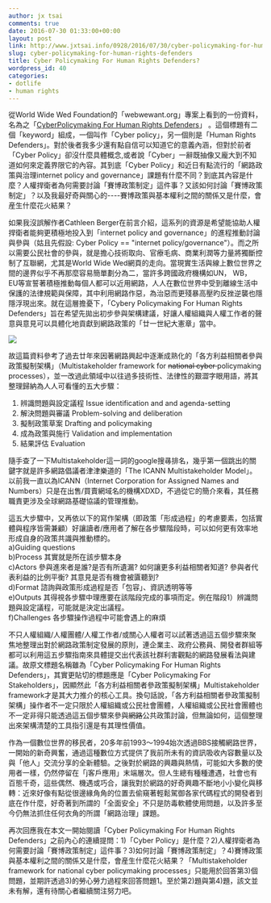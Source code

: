 ```yaml
---
author: jx tsai
comments: true
date: 2016-07-30 01:33:00+00:00
layout: post
link: http://www.jxtsai.info/0928/2016/07/30/cyber-policymaking-for-human-rights-defenders/
slug: cyber-policymaking-for-human-rights-defenders
title: Cyber Policymaking For Human Rights Defenders?
wordpress_id: 40
categories:
- dotlife
- human rights
---
```


從World Wide Wed Foundation的「webwewant.org」專案上看到的一份資料，名為之「[CyberPolicymaking For Human Rights Defenders](https://webwewant.org/news/five-steps-cyber-policymaking-human-rights-defenders/)」 。這個標題有二個「keyword」組成，一個叫作「Cyber policy」，另一個則是「Human Rights Defenders」。對於後者我多少還有點自信可以知道它的意義內涵，但對於前者「Cyber Policy」卻沒什麼具體概念,或者說「Cyber」一辭既抽像又龐大到不知道如何來定義界限它的內容。其到底「Cyber Policy」和近日有點流行的「網路政策與治理internet policy and  governance」課題有什麼不同？到底其內容是什麼？人權捍衛者為何需要討論「賽博政策制定」這件事？又該如何討論「賽博政策制定」？以及我最好奇與關心的----賽博政策與基本權利之間的關係又是什麼，會産生什麼花火結果？  
  
如果我沒誤解作者Cathleen Berger在前言介紹，這系列的資源是希望能協助人權捍衛者能夠更積極地投入到「internet policy and governance」的進程推動討論與參與（姑且先假設: Cyber Policy == "internet policy/governance"）。而之所以需要公民社會的參與，就是擔心技術取向、官療毛病、商業利潤等力量將獨斷控制了互聯網，尤其是World Wide Wed網頁的走向。當現實生活與線上數位世界之間的邊界似乎不再那麼容易簡單劃分為二，當許多跨國政府機構如UN， WB， EU等宣誓著積極推動每個人都可以近用網路，人人在數位世界中受到離線生活中保護的法律規範與保障，其中利用網路作惡，為治惡而更殘暴高壓旳反挫逆襲也隱隱浮現出來。就在這層擔憂下，「Cybery Policymaking For Human Rights Defenders」旨在希望先拋出初步參與架構建議，好讓人權組織與人權工作者的聲意與意見可以具體化地貢獻到網路政策的「廿一世紀大憲章」當中。  


![](https://4.bp.blogspot.com/-PH_1WLPJZvU/V5r2_IaC0AI/AAAAAAAAKnw/hiK0AgMC2XoglwCPVy7BYad6GBCnkk_uwCLcB/s1600/Global-Partners-Digital-Cyber-Policymaking-810x573.png)

  
故這篇資料參考了過去廿年來因著網路興起中逐漸成熟化的「各方利益相關者參與政策擬制架構」（Multistakeholder framework for <strike>national cyber </strike>policymaking processes），並一改過此領域中以往過多技術性、法律性的艱澀字眼用語，將其整理歸納為人人可看懂的五大步驟：  
1) 辨識問題與設定議程 Issue identification and and agenda-setting  
2) 解決問題與審議 Problem-solving and deliberation  
3) 擬制政策草案 Drafting and policymaking  
4) 成為政策與施行 Validation and implementation  
5) 結果評估 Evaluation  
  
隨手查了一下Multistakeholder這一詞的google搜㝷排名，幾乎第一個跳出的關鍵字就是許多網路倡議者津津樂道的「The ICANN Multistakeholder Model」。以前我一直以為ICANN（Internet Corporation for Assigned Names and Numbers）只是在出售/買賣網域名的機構XDXD，不過從它的簡介來看，其任務職責更涉及全球網路基礎協議的管理推動。  
  
這五大步驟中，又再依以下的寫作架構（即政策「形成過程」的考慮要素，包括實體與程序皆需兼顧）好讓讀者/應用者了解在各步驟階段時，可以如何更有效率地形成自身的政策共識與推動標的。  
a)Guiding questions  
b)Process 其實就是所在該步驟本身  
c)Actors  參與進來者是誰?是否有所遺漏? 如何讓更多利益相關者知道? 參與者代表利益的比例平衡? 其意見是否有機會被匵聽到?   
d)Format  諮詢與政策形成過程是否「包容」、資訊透明等等  
e)Outputs 其得視各步驟中理應要在該階段完成的事項而定。例在階段1）辨識問題與設定議程，可能就是決定出議程。  
f)Challenges 各步驟操作過程中可能會遇上的麻煩  
  
不只人權組織/人權團體/人權工作者/或關心人權者可以試著透過這五個步驟來聚焦地整理出對於網路政策制定發展的原則，連企業主、政府公務員、開發者群組等都可以利用這五步驟指南來具體提交出代表該社群利害觀點的網路發展看法與建議。故原文標題名稱雖為「Cyber Policymaking For Human Rights Defenders」，其實更貼切的標題應是「Cyber Policymaking For Stakeholders」，因顯然此「各方利益相關者參政策擬制架構」Multistakeholder framework才是其大力推介的核心工具。換句話說，「各方利益相關者參政策擬制架構」操作者不一定只限於人權組織或公民社會團體，人權組織或公民社會團體也不一定非得只能透過這五個步驟來參與<strike>網路</strike>公共政策討論，但無論如何，這個整理出來架構清楚的工具指引還是有其理性價值。  
  
作為一個數位世界的移民者，20多年前1993～1994始次透過BBS接觸網路世界，一開始的新奇興奮，通過這種數位方式提供了我前所未有的資訊吸收內容數量以及與「他人」交流分享的全新體驗。之後對於網路的興趣與熱情，可能如大多數的使用者一樣，仍然停留在「j客戶應用」末端層次。但人生總有種種遭遇，社會也有百態千奇，這些偶然、機遇或巧合，讓我對於網路的好奇興趣不斷地小小變化與移轉：近來好像有點從很邊緣角角的位置去偷窺著輕鬆駕御各家代碼程式的開發者到底在作什麼，好奇著到所謂的「全面安全」不只是防毒軟體使用問題，以及許多至今仍無法抓住任何衣角的所謂「網路治理」課題。  
  
再次回應我在本文一開始閱讀「Cyber Policymaking For Human Rights Defenders」之前內心的連續提問：1)「Cyber Policy」是什麼？2)人權捍衛者為何需要討論「賽博政策制定」這件事？3)如何討論「賽博政策制定」？4)賽博政策與基本權利之間的關係又是什麼，會産生什麼花火結果？「Multistakeholder framework for national cyber policymaking processes」只能用於回答第3)個問題，並期許透過3)的勞心勞力過程來回答問題1。至於第2)題與第4)題，該文並未有解，還有待關心者繼續關注努力吧。  

